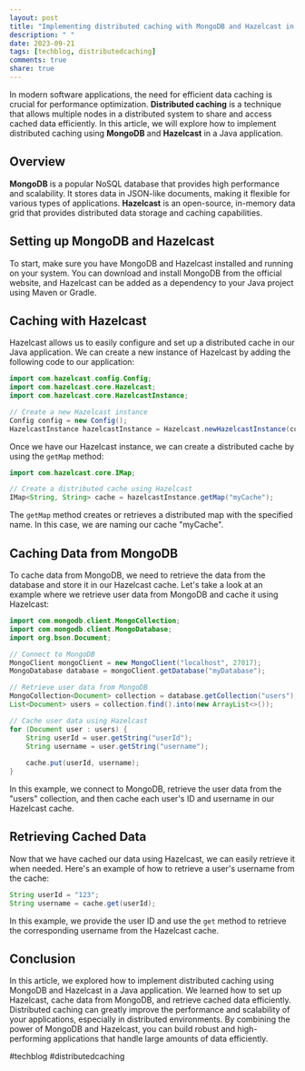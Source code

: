 ```yaml
---
layout: post
title: "Implementing distributed caching with MongoDB and Hazelcast in Java"
description: " "
date: 2023-09-21
tags: [techblog, distributedcaching]
comments: true
share: true
---
```


In modern software applications, the need for efficient data caching is crucial for performance optimization. **Distributed caching** is a technique that allows multiple nodes in a distributed system to share and access cached data efficiently. In this article, we will explore how to implement distributed caching using **MongoDB** and **Hazelcast** in a Java application.

## Overview

**MongoDB** is a popular NoSQL database that provides high performance and scalability. It stores data in JSON-like documents, making it flexible for various types of applications. **Hazelcast** is an open-source, in-memory data grid that provides distributed data storage and caching capabilities.

## Setting up MongoDB and Hazelcast

To start, make sure you have MongoDB and Hazelcast installed and running on your system. You can download and install MongoDB from the official website, and Hazelcast can be added as a dependency to your Java project using Maven or Gradle.

## Caching with Hazelcast

Hazelcast allows us to easily configure and set up a distributed cache in our Java application. We can create a new instance of Hazelcast by adding the following code to our application:

```java
import com.hazelcast.config.Config;
import com.hazelcast.core.Hazelcast;
import com.hazelcast.core.HazelcastInstance;

// Create a new Hazelcast instance
Config config = new Config();
HazelcastInstance hazelcastInstance = Hazelcast.newHazelcastInstance(config);
```

Once we have our Hazelcast instance, we can create a distributed cache by using the `getMap` method:

```java
import com.hazelcast.core.IMap;

// Create a distributed cache using Hazelcast
IMap<String, String> cache = hazelcastInstance.getMap("myCache");
```

The `getMap` method creates or retrieves a distributed map with the specified name. In this case, we are naming our cache "myCache".

## Caching Data from MongoDB

To cache data from MongoDB, we need to retrieve the data from the database and store it in our Hazelcast cache. Let's take a look at an example where we retrieve user data from MongoDB and cache it using Hazelcast:

```java
import com.mongodb.client.MongoCollection;
import com.mongodb.client.MongoDatabase;
import org.bson.Document;

// Connect to MongoDB
MongoClient mongoClient = new MongoClient("localhost", 27017);
MongoDatabase database = mongoClient.getDatabase("myDatabase");

// Retrieve user data from MongoDB
MongoCollection<Document> collection = database.getCollection("users");
List<Document> users = collection.find().into(new ArrayList<>());

// Cache user data using Hazelcast
for (Document user : users) {
    String userId = user.getString("userId");
    String username = user.getString("username");
    
    cache.put(userId, username);
}
```

In this example, we connect to MongoDB, retrieve the user data from the "users" collection, and then cache each user's ID and username in our Hazelcast cache.

## Retrieving Cached Data

Now that we have cached our data using Hazelcast, we can easily retrieve it when needed. Here's an example of how to retrieve a user's username from the cache:

```java
String userId = "123";
String username = cache.get(userId);
```

In this example, we provide the user ID and use the `get` method to retrieve the corresponding username from the Hazelcast cache.

## Conclusion

In this article, we explored how to implement distributed caching using MongoDB and Hazelcast in a Java application. We learned how to set up Hazelcast, cache data from MongoDB, and retrieve cached data efficiently. Distributed caching can greatly improve the performance and scalability of your applications, especially in distributed environments. By combining the power of MongoDB and Hazelcast, you can build robust and high-performing applications that handle large amounts of data efficiently.

#techblog #distributedcaching